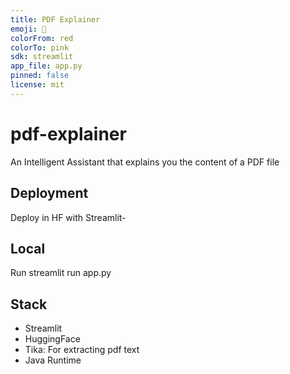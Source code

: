 ```yaml
---
title: PDF Explainer
emoji: 📝
colorFrom: red
colorTo: pink
sdk: streamlit
app_file: app.py
pinned: false
license: mit
---
```


# pdf-explainer
An Intelligent Assistant that explains you the content of a PDF file

## Deployment 

Deploy in HF with Streamlit-

## Local

Run streamlit run app.py

## Stack

- Streamlit
- HuggingFace
- Tika: For extracting pdf text
- Java Runtime
